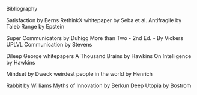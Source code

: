 Bibliography 

Satisfaction by Berns
RethinkX whitepaper by Seba et al.
Antifragile by Taleb
Range by Epstein

Super Communicators by Duhigg
More than Two - 2nd Ed. - By Vickers
UPLVL Communication by Stevens 

Dileep George whitepapers 
A Thousand Brains by Hawkins
On Intelligence by Hawkins

Mindset by Dweck
weirdest people in the world by Henrich

Rabbit by Williams
Myths of Innovation by Berkun 
Deep Utopia by Bostrom 
